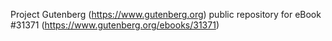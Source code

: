 Project Gutenberg (https://www.gutenberg.org) public repository for eBook #31371 (https://www.gutenberg.org/ebooks/31371)
